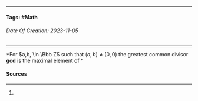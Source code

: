 __________________________________________________________________________
#### **Tags:** #Math 
###### *Date Of Creation: 2023-11-05*
__________________________________________________________________________

*For $a,b, \in \Bbb Z$ such that $(a, b) \not = (0,0)$ the greatest common divisor **gcd** is the maximal element of * 

#### Sources
__________________________________________________________________________
1. 